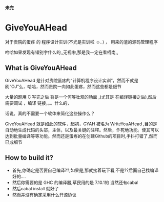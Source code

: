 **未完**
# GiveYouAHead
对于贵院的蛋疼 的 程序设计实训(不光是实训啦 ☺..) ， 用来的渣的源码管理程序

哈哈如果发现有错别字什么的,,无视啦,那是我一定在看柯南,,

## What is GiveYouAHead

GiveYouAHead 是针对贵院蛋疼的“计算机程序设计实训”，然而不就是刷“OJ”么，哈哈，然而贵院一向如此蛋疼，然而这些都是细节

大量的题用 C 写完之后 将是一个何等壮观的场面 ,(尤其是 在编译链接之后),然后需要调试 ，编译 链接。。。什么的，

话说，真的不需要一个软体来简化这些操作么？

GiveYouAHead 就是如此的软件，起初，GYAH 被名为 WriteYouAHead ,目的是自动地生成代码的头部，主体，以及最关键的注释。然后，作死地功能。使其可以达到批量编译等等功能。然而还是蛋疼的在创建Github的项目时,手抖打错了,然而已成细节


## How to build it?

*  首先,你确定是否要自己编译??,如果是,那就接着玩下看,不是??后面自己找编译好的....
* 然后你需要的是 GHC 的编译器,草民用的是 7.10.1的 当然还有cabal 
* 然后cabal install 就好了
* 然而并没有确定采用什么开源协议
